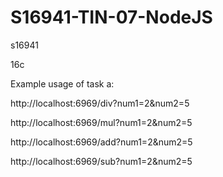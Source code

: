 # S16941-TIN-07-NodeJS

s16941

16c

Example usage of task a: 

http://localhost:6969/div?num1=2&num2=5

http://localhost:6969/mul?num1=2&num2=5

http://localhost:6969/add?num1=2&num2=5

http://localhost:6969/sub?num1=2&num2=5
